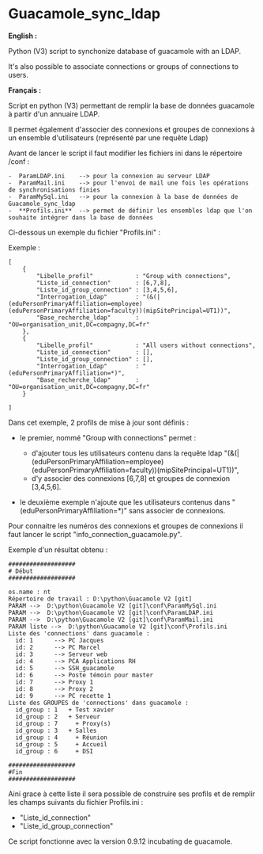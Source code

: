 # Guacamole_sync_ldap

**English :**

Python (V3) script to synchonize database of guacamole with an LDAP.

It's also possible to associate connections or groups of connections to users.

**Français :**

Script en python (V3) permettant de remplir la base de données guacamole à partir d'un annuaire LDAP.

Il permet également d'associer des connexions et groupes de connexions à un ensemble d'utilisateurs (représenté par une requête Ldap)

Avant de lancer le script il faut modifier les fichiers ini dans le répertoire /conf :

	-  ParamLDAP.ini 	--> pour la connexion au serveur LDAP	
	-  ParamMail.ini 	--> pour l'envoi de mail une fois les opérations de synchronisations finies
	-  ParamMySql.ini 	--> pour la connexion à la base de données de Guacamole_sync_ldap
	-  **Profils.ini**	--> permet de définir les ensembles ldap que l'on souhaite intégrer dans la base de données

Ci-dessous un exemple du fichier "Profils.ini" :

Exemple :
```
[
	{
		"Libelle_profil"   			: "Group with connections",
		"Liste_id_connection"   	: [6,7,8],
		"Liste_id_group_connection" : [3,4,5,6],
		"Interrogation_Ldap"     	: "(&(|(eduPersonPrimaryAffiliation=employee)(eduPersonPrimaryAffiliation=faculty))(mipSitePrincipal=UT1))",
		"Base_recherche_ldap"		: "OU=organisation_unit,DC=compagny,DC=fr"
	},
	{
		"Libelle_profil"   			: "All users without connections",
		"Liste_id_connection"   	: [],
		"Liste_id_group_connection" : [],
		"Interrogation_Ldap"     	: "(eduPersonPrimaryAffiliation=*)",
		"Base_recherche_ldap"		: "OU=organisation_unit,DC=compagny,DC=fr"
	}
	
]
```

Dans cet exemple, 2 profils de mise à jour sont définis :
* le premier, nommé "Group with connections" permet :
	* d'ajouter tous les utilisateurs contenu dans la requête ldap "(&(|(eduPersonPrimaryAffiliation=employee)(eduPersonPrimaryAffiliation=faculty))(mipSitePrincipal=UT1))",
	* d'y associer des connexions [6,7,8] et groupes de connexion [3,4,5,6].

* le deuxième exemple n'ajoute que les utilisateurs contenus dans "(eduPersonPrimaryAffiliation=*)" sans associer de connexions.
	
Pour connaitre les numéros des connexions et groupes de connexions il faut lancer le script "info_connection_guacamole.py".

Exemple d'un résultat obtenu :

```
###################
# Début
###################

os.name : nt
Répertoire de travail : D:\python\Guacamole V2 [git]
PARAM -->  D:\python\Guacamole V2 [git]\conf\ParamMySql.ini
PARAM -->  D:\python\Guacamole V2 [git]\conf\ParamLDAP.ini
PARAM -->  D:\python\Guacamole V2 [git]\conf\ParamMail.ini
PARAM liste -->  D:\python\Guacamole V2 [git]\conf\Profils.ini
Liste des 'connections' dans guacamole :
  id: 1 	 --> PC Jacques
  id: 2 	 --> PC Marcel
  id: 3 	 --> Serveur web
  id: 4 	 --> PCA Applications RH
  id: 5 	 --> SSH_guacamole
  id: 6 	 --> Poste témoin pour master
  id: 7 	 --> Proxy 1
  id: 8 	 --> Proxy 2
  id: 9 	 --> PC recette 1
Liste des GROUPES de 'connections' dans guacamole :
  id_group : 1 	 + Test xavier
  id_group : 2 	 + Serveur
  id_group : 7 	   + Proxy(s)
  id_group : 3 	 + Salles
  id_group : 4 	   + Réunion
  id_group : 5 	   + Accueil
  id_group : 6 	   + DSI

###################
#Fin
###################
```

Aini grace à cette liste il sera possible de construire ses profils et de remplir les champs suivants du fichier Profils.ini :
* "Liste_id_connection"  
* "Liste_id_group_connection"
		
		
		
Ce script fonctionne avec la version 0.9.12 incubating de guacamole.

		
		
